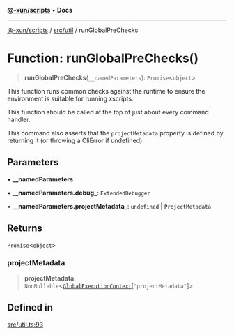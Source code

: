 [**@-xun/scripts**](../../../README.md) • **Docs**

***

[@-xun/scripts](../../../README.md) / [src/util](../README.md) / runGlobalPreChecks

# Function: runGlobalPreChecks()

> **runGlobalPreChecks**(`__namedParameters`): `Promise`\<`object`\>

This function runs common checks against the runtime to ensure the
environment is suitable for running xscripts.

This function should be called at the top of just about every command
handler.

This command also asserts that the `projectMetadata` property is defined by
returning it (or throwing a CliError if undefined).

## Parameters

• **\_\_namedParameters**

• **\_\_namedParameters.debug\_**: `ExtendedDebugger`

• **\_\_namedParameters.projectMetadata\_**: `undefined` \| `ProjectMetadata`

## Returns

`Promise`\<`object`\>

### projectMetadata

> **projectMetadata**: `NonNullable`\<[`GlobalExecutionContext`](../../configure/type-aliases/GlobalExecutionContext.md)\[`"projectMetadata"`\]\>

## Defined in

[src/util.ts:93](https://github.com/Xunnamius/xscripts/blob/dab28cbd16e1a8b65bb5fd311af787e2401e7d30/src/util.ts#L93)
